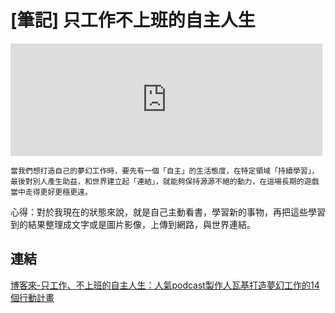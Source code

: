 # [筆記] 只工作不上班的自主人生


<!--more-->
<iframe src="https://open.firstory.me/embed/story/clvj5tccj0l8b01x69keudmyw" height="180" width="99%" frameborder="0" scrolling="no"></iframe>

`當我們想打造自己的夢幻工作時，要先有一個「自主」的生活態度，在特定領域「持續學習」，最後對別人產生助益，和世界建立起「連結」，就能夠保持源源不絕的動力，在這場長期的遊戲當中走得更好更穩更遠。`

心得：對於我現在的狀態來說，就是自己主動看書，學習新的事物，再把這些學習到的結果整理成文字或是圖片影像，上傳到網路，與世界連結。

## 連結

[博客來-只工作、不上班的自主人生：人氣podcast製作人瓦基打造夢幻工作的14個行動計畫](https://www.books.com.tw/products/0010942465 "‌")
